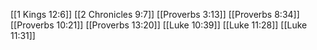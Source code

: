 [[1 Kings 12:6]]
[[2 Chronicles 9:7]]
[[Proverbs 3:13]]
[[Proverbs 8:34]]
[[Proverbs 10:21]]
[[Proverbs 13:20]]
[[Luke 10:39]]
[[Luke 11:28]]
[[Luke 11:31]]
